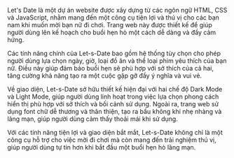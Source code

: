 Let's Date là một dự án website được xây dựng từ các ngôn ngữ HTML, CSS và JavaScript, nhằm mang đến một công cụ tiện lợi và thú vị cho các bạn nam khi muốn mời bạn nữ đi chơi. Trang web này được thiết kế để giúp người dùng lên kế hoạch cho buổi hẹn hò một cách dễ dàng và đầy cảm hứng.

Các tính năng chính của Let-s-Date bao gồm hệ thống tùy chọn cho phép người dùng lựa chọn ngày, giờ, loại đồ ăn và thể loại phim yêu thích của bạn nữ. Điều này giúp đảm bảo buổi hẹn sẽ phù hợp với sở thích của cả hai, tăng cường khả năng tạo ra một cuộc gặp gỡ đầy ý nghĩa và vui vẻ.

Về giao diện, Let-s-Date sở hữu thiết kế hiện đại với hai chế độ Dark Mode và Light Mode, giúp người dùng linh hoạt trong việc lựa chọn phong cách hiển thị phù hợp với sở thích và bối cảnh sử dụng. Ngoài ra, trang web sử dụng font chữ dễ thương và thân thiện, tạo ra bầu không khí nhẹ nhàng và lãng mạn, giúp người dùng cảm thấy thoải mái khi sử dụng.

Với các tính năng tiện lợi và giao diện bắt mắt, Let-s-Date không chỉ là một công cụ hỗ trợ cho việc mời đi chơi mà còn mang đến trải nghiệm thú vị, giúp người dùng tự tin hơn khi bắt đầu một buổi hẹn hò lãng mạn.
